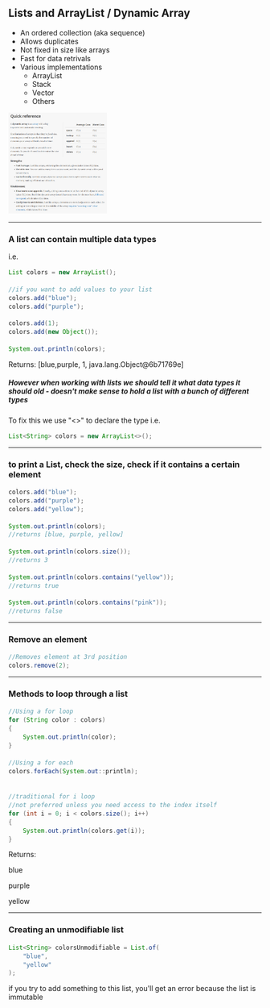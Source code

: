 ## Lists and ArrayList / Dynamic Array

-  An ordered collection (aka sequence)
-  Allows duplicates
-  Not fixed in size like arrays
-  Fast for data retrivals
-  Various implementations
    -  ArrayList
    -  Stack
    -  Vector
    -  Others


<img src="arrayList.PNG" height="200">

-------------------

### A list can contain multiple data types
i.e.

```java
List colors = new ArrayList();
		
//if you want to add values to your list
colors.add("blue");
colors.add("purple");

colors.add(1);
colors.add(new Object());

System.out.println(colors);
```
Returns:
[blue,purple, 1, java.lang.Object@6b71769e]


##### However when working with lists we should tell it what data types it should old - doesn't make sense to hold a list with a bunch of different types
To fix this we use "<>" to declare the type
i.e.

```java
List<String> colors = new ArrayList<>();
```

--------------------

### to print a List, check the size, check if it contains a certain element
```java
colors.add("blue");
colors.add("purple");
colors.add("yellow");

System.out.println(colors);
//returns [blue, purple, yellow]

System.out.println(colors.size());
//returns 3

System.out.println(colors.contains("yellow"));
//returns true

System.out.println(colors.contains("pink"));
//returns false
```

-------------------

### Remove an element

```java
//Removes element at 3rd position
colors.remove(2);
```

----------------

### Methods to loop through a list
```java
//Using a for loop
for (String color : colors) 
{
	System.out.println(color);
}

//Using a for each
colors.forEach(System.out::println);


//traditional for i loop
//not preferred unless you need access to the index itself
for (int i = 0; i < colors.size(); i++)
{
	System.out.println(colors.get(i));
}
```
Returns:

blue

purple

yellow

----------
### Creating an unmodifiable list
```java
List<String> colorsUnmodifiable = List.of(
	"blue",
	"yellow"
);
```

if you try to add something to this list, you'll get an error because the list is immutable
